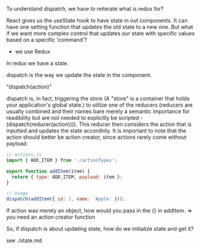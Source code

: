To understand dispatch, we have to reiterate what is redux for?

React gives us the useState hook to have state in out components.
It can have one setting function that updates the old state to a new one.
But what if we want more complex control that updates our state with specific values based on a specific 'command'?

- we use Redux

In redux we have a state.

dispatch is the way we update the state in the component.

"dispatch(action)"

dispatch is, in fact, triggering the store (A "store" is a container that holds your application's global state.) to utilize one of the reducers (reducers are usually combined and their names bare merely a semantic importance for readibility but are not needed to explicitly be scripted - (dispatch(reducer(action)))). This reducer then *considers* the action that is inputted and updates the state accordinly. It is important to note that the action should better be action creator, since actions rarely come without payload:

```js
// actions.js
import { ADD_ITEM } from './actionTypes';

export function addItem(item) {
  return { type: ADD_ITEM, payload: item };
}

// Usage
dispatch(addItem({ id: 1, name: 'Apple' }));
```

If action was merely an object, how would you pass in the {} in addItem. => you need an action creator function

So, if dispatch is about updating state, how do we initialize state and get it? 

see ./state.md